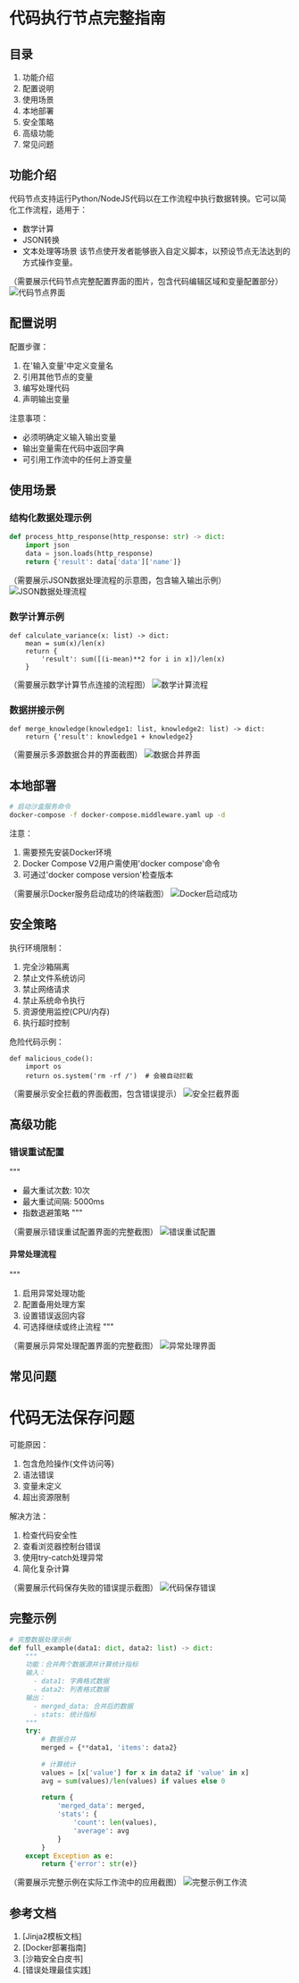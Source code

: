 # 代码执行节点完整指南
## 目录
1. 功能介绍
2. 配置说明
3. 使用场景
4. 本地部署
5. 安全策略
6. 高级功能
7. 常见问题


## 功能介绍

代码节点支持运行Python/NodeJS代码以在工作流程中执行数据转换。它可以简化工作流程，适用于：
- 数学计算
- JSON转换
- 文本处理等场景
该节点使开发者能够嵌入自定义脚本，以预设节点无法达到的方式操作变量。


（需要展示代码节点完整配置界面的图片，包含代码编辑区域和变量配置部分）
![代码节点界面](path/to/code-node-image.png)


## 配置说明
配置步骤：
1. 在'输入变量'中定义变量名
2. 引用其他节点的变量
3. 编写处理代码
4. 声明输出变量

注意事项：
- 必须明确定义输入输出变量
- 输出变量需在代码中返回字典
- 可引用工作流中的任何上游变量

## 使用场景
### 结构化数据处理示例


```python
def process_http_response(http_response: str) -> dict:
    import json
    data = json.loads(http_response)
    return {'result': data['data']['name']}
```

（需要展示JSON数据处理流程的示意图，包含输入输出示例）
![JSON数据处理流程](path/to/json-processing-image.png)

### 数学计算示例
```
def calculate_variance(x: list) -> dict:
    mean = sum(x)/len(x)
    return {
        'result': sum([(i-mean)**2 for i in x])/len(x)
    }
```
（需要展示数学计算节点连接的流程图）
![数学计算流程](path/to/math-calculation-image.png)

### 数据拼接示例  
```
def merge_knowledge(knowledge1: list, knowledge2: list) -> dict:
    return {'result': knowledge1 + knowledge2}
```
（需要展示多源数据合并的界面截图）
![数据合并界面](path/to/data-merging-image.png)

## 本地部署
```bash
# 启动沙盒服务命令
docker-compose -f docker-compose.middleware.yaml up -d
```

注意：
1. 需要预先安装Docker环境
2. Docker Compose V2用户需使用'docker compose'命令
3. 可通过'docker compose version'检查版本

（需要展示Docker服务启动成功的终端截图）
![Docker启动成功](path/to/docker-success-image.png)

## 安全策略

执行环境限制：
1. 完全沙箱隔离
2. 禁止文件系统访问
3. 禁止网络请求
4. 禁止系统命令执行
5. 资源使用监控(CPU/内存)
6. 执行超时控制

危险代码示例：
````
def malicious_code():
    import os
    return os.system('rm -rf /')  # 会被自动拦截
````

（需要展示安全拦截的界面截图，包含错误提示）
![安全拦截界面](path/to/security-alert.png)


## 高级功能
### 错误重试配置
"""
- 最大重试次数: 10次
- 最大重试间隔: 5000ms
- 指数退避策略
"""

（需要展示错误重试配置界面的完整截图）
![错误重试配置](path/to/retry-config-image.png)

#### 异常处理流程
"""
1. 启用异常处理功能
2. 配置备用处理方案
3. 设置错误返回内容
4. 可选择继续或终止流程
"""

（需要展示异常处理配置界面的完整截图）
![异常处理界面](path/to/error-handling.png)

## 常见问题
# 代码无法保存问题
可能原因：
1. 包含危险操作(文件访问等)
2. 语法错误
3. 变量未定义
4. 超出资源限制

解决方法：
1. 检查代码安全性
2. 查看浏览器控制台错误
3. 使用try-catch处理异常
4. 简化复杂计算

（需要展示代码保存失败的错误提示截图）
![代码保存错误](path/to/code-save-error.png)

## 完整示例
```python
# 完整数据处理示例
def full_example(data1: dict, data2: list) -> dict:
    """
    功能：合并两个数据源并计算统计指标
    输入：
      - data1: 字典格式数据
      - data2: 列表格式数据
    输出：
      - merged_data: 合并后的数据
      - stats: 统计指标
    """
    try:
        # 数据合并
        merged = {**data1, 'items': data2}
        
        # 计算统计
        values = [x['value'] for x in data2 if 'value' in x]
        avg = sum(values)/len(values) if values else 0
        
        return {
            'merged_data': merged,
            'stats': {
                'count': len(values),
                'average': avg
            }
        }
    except Exception as e:
        return {'error': str(e)}
```
（需要展示完整示例在实际工作流中的应用截图）
![完整示例工作流](path/to/full-example-workflow.png)

## 参考文档

1. [Jinja2模板文档]
2. [Docker部署指南]
3. [沙箱安全白皮书]
4. [错误处理最佳实践]